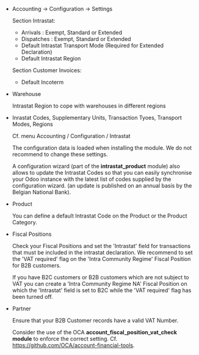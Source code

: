 - Accounting -\> Configuration -\> Settings

  Section Intrastat:

  - Arrivals : Exempt, Standard or Extended
  - Dispatches : Exempt, Standard or Extended
  - Default Intrastat Transport Mode (Required for Extended Declaration)
  - Default Intrastat Region

  Section Customer Invoices:

  - Default Incoterm

- Warehouse

  Intrastat Region to cope with warehouses in different regions

- Inrastat Codes, Supplementary Units, Transaction Tyoes, Transport
  Modes, Regions

  Cf. menu Accounting / Configuration / Intrastat

  The configuration data is loaded when installing the module. We do not
  recommend to change these settings.

  A configuration wizard (part of the **intrastat_product** module) also
  allows to update the Intrastat Codes so that you can easily
  synchronise your Odoo instance with the latest list of codes supplied
  by the configuration wizard. (an update is published on an annual
  basis by the Belgian National Bank).

- Product

  You can define a default Intrastat Code on the Product or the Product
  Category.

- Fiscal Positions

  Check your Fiscal Positions and set the 'Intrastat' field for
  transactions that must be included in the intrastat declaration. We
  recommend to set the 'VAT required' flag on the 'Intra Community
  Regime' Fiscal Position for B2B customers.

  If you have B2C customers or B2B customers which are not subject to
  VAT you can create a 'Intra Community Regime NA' Fiscal Position on
  which the 'Intrastat' field is set to B2C while the 'VAT required'
  flag has been turned off.

- Partner

  Ensure that your B2B Customer records have a valid VAT Number.

  Consider the use of the OCA **account_fiscal_position_vat_check
  module** to enforce the correct setting. Cf.
  <https://github.com/OCA/account-financial-tools>.
